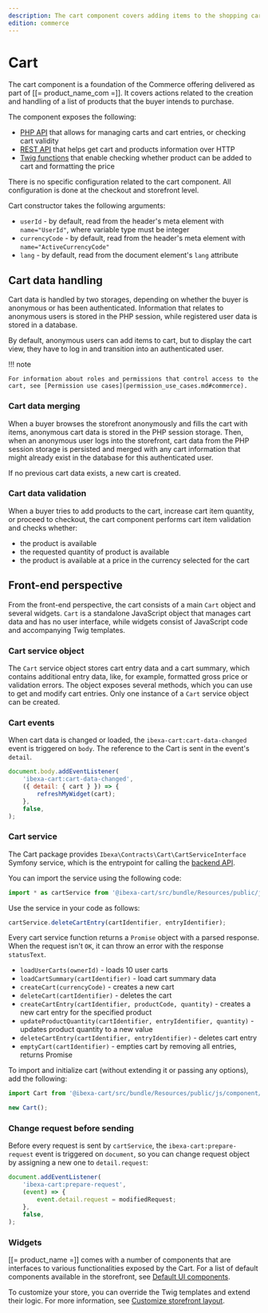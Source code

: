 ```yaml
---
description: The cart component covers adding items to the shopping cart, and previewing or modifying the cart information.
edition: commerce
---
```


# Cart

The cart component is a foundation of the Commerce offering delivered as part of [[= product_name_com =]].
It covers actions related to the creation and handling of a list of products that the buyer intends to purchase.

The component exposes the following:

- [PHP API](cart_api.md) that allows for managing carts and cart entries, or checking cart validity
- [REST API](../../api/rest_api/rest_api_reference/rest_api_reference.html#managing-commerce-carts) that helps get cart and products information over HTTP
- [Twig functions](cart_twig_functions.md) that enable checking whether product can be added to cart and formatting the price

There is no specific configuration related to the cart component.
All configuration is done at the checkout and storefront level.

Cart constructor takes the following arguments:

- `userId` - by default, read from the header's meta element with `name="UserId"`, where variable type must be integer
- `currencyCode` - by default, read from the header's meta element with `name="ActiveCurrencyCode"`
- `lang` - by default, read from the document element's `lang` attribute

## Cart data handling

Cart data is handled by two storages, depending on whether the buyer is anonymous or has been authenticated.
Information that relates to anonymous users is stored in the PHP session, while registered user data is stored in a database.

By default, anonymous users can add items to cart, but to display the cart view, they have to log in and transition into an authenticated user.

!!! note

    For information about roles and permissions that control access to the cart, see [Permission use cases](permission_use_cases.md#commerce).

### Cart data merging

When a buyer browses the storefront anonymously and fills the cart with items, anonymous cart data is stored in the PHP session storage.
Then, when an anonymous user logs into the storefront, cart data from the PHP session storage is persisted and merged with any cart information that might already exist in the database for this authenticated user.

If no previous cart data exists, a new cart is created.

### Cart data validation

When a buyer tries to add products to the cart, increase cart item quantity, or proceed to checkout, the cart component performs cart item validation and checks whether:

- the product is available
- the requested quantity of product is available
- the product is available at a price in the currency selected for the cart

## Front-end perspective

From the front-end perspective, the cart consists of a main `Cart` object and several widgets.
`Cart` is a standalone JavaScript object that manages cart data and has no user interface, while widgets consist of JavaScript code and accompanying Twig templates.

### Cart service object

The `Cart` service object stores cart entry data and a cart summary, which contains additional entry data, like, for example, formatted gross price or validation errors.
The object exposes several methods, which you can use to get and modify cart entries.
Only one instance of a `Cart` service object can be created.

### Cart events

When cart data is changed or loaded, the `ibexa-cart:cart-data-changed` event is triggered on `body`.
The reference to the Cart is sent in the event's `detail`.

```js
document.body.addEventListener(
    'ibexa-cart:cart-data-changed',
    ({ detail: { cart } }) => {
        refreshMyWidget(cart);
    },
    false,
);
```

### Cart service

The Cart package provides `Ibexa\Contracts\Cart\CartServiceInterface` Symfony service, which is the entrypoint for calling the [backend API](cart_api.md).

You can import the service using the following code:

```js
import * as cartService from '@ibexa-cart/src/bundle/Resources/public/js/service/cart';
```

Use the service in your code as follows:

```js
cartService.deleteCartEntry(cartIdentifier, entryIdentifier);
```

Every cart service function returns a `Promise` object with a parsed response.
When the request isn't `OK`, it can throw an error with the response `statusText`.

- `loadUserCarts(ownerId)` - loads 10 user carts
- `loadCartSummary(cartIdentifier)` - load cart summary data
- `createCart(currencyCode)` - creates a new cart
- `deleteCart(cartIdentifier)` - deletes the cart
- `createCartEntry(cartIdentifier, productCode, quantity)` - creates a new cart entry for the specified product
- `updateProductQuantity(cartIdentifier, entryIdentifier, quantity)` - updates product quantity to a new value
- `deleteCartEntry(cartIdentifier, entryIdentifier)` - deletes cart entry
- `emptyCart(cartIdentifier)` - empties cart by removing all entries, returns Promise

To import and initialize cart (without extending it or passing any options), add the following:

```js
import Cart from '@ibexa-cart/src/bundle/Resources/public/js/component/cart';

new Cart();
```

### Change request before sending

Before every request is sent by `cartService`, the `ibexa-cart:prepare-request` event is triggered on `document`, so you can change request object by assigning a new one to `detail.request`:

```js
document.addEventListener(
    'ibexa-cart:prepare-request',
    (event) => {
        event.detail.request = modifiedRequest;
    },
    false,
);
```

### Widgets

[[= product_name =]] comes with a number of components that are interfaces to various functionalities exposed by the Cart.
For a list of default components available in the storefront, see [Default UI components](storefront.md#default-ui-components).

To customize your store, you can override the Twig templates and extend their logic.
For more information, see [Customize storefront layout](customize_storefront_layout.md).
